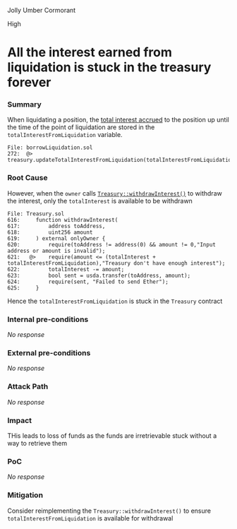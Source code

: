 Jolly Umber Cormorant

High

# All the interest earned from liquidation is stuck in the treasury forever

### Summary

When liquidating a position, the [total interest accrued](https://github.com/sherlock-audit/2024-11-autonomint/blob/main/Blockchain/Blockchian/contracts/Core_logic/borrowLiquidation.sol#L272) to the position up until the time of the point of liquidation are stored in the `totalInterestFromLiquidation` variable.

```solidity
File: borrowLiquidation.sol
272:  @>     treasury.updateTotalInterestFromLiquidation(totalInterestFromLiquidation);

```

### Root Cause

However, when the `owner` calls [`Treasury::withdrawInterest()`](https://github.com/sherlock-audit/2024-11-autonomint/blob/main/Blockchain/Blockchian/contracts/Core_logic/Treasury.sol#L621-L622) to withdraw the interest, only the `totalInterest` is available to be withdrawn

```solidity
File: Treasury.sol
616:     function withdrawInterest(
617:         address toAddress,
618:         uint256 amount
619:     ) external onlyOwner {
620:         require(toAddress != address(0) && amount != 0,"Input address or amount is invalid");
621:   @>    require(amount <= (totalInterest + totalInterestFromLiquidation),"Treasury don't have enough interest");
622:         totalInterest -= amount;
623:         bool sent = usda.transfer(toAddress, amount);
624:         require(sent, "Failed to send Ether");
625:     }

```

Hence the `totalInterestFromLiquidation` is stuck in the `Treasury` contract

### Internal pre-conditions

_No response_

### External pre-conditions

_No response_

### Attack Path

_No response_

### Impact

THis leads to loss of funds as the funds are irretrievable stuck without a way to retrieve them

### PoC

_No response_

### Mitigation

Consider reimplementing the `Treasury::withdrawInterest()` to ensure `totalInterestFromLiquidation` is available for withdrawal